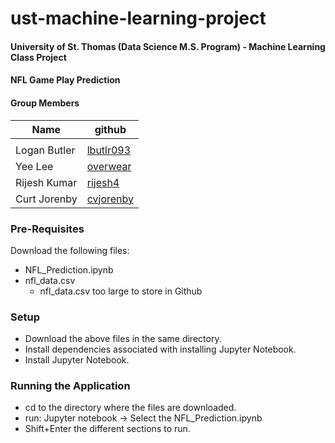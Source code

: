 # ust-machine-learning-project


#### University of St. Thomas (Data Science M.S. Program) - Machine Learning Class Project

#### NFL Game Play Prediction

#### Group Members
| Name | github |
| ---- | ------ |
|      |        |
| Logan Butler  | [lbutlr093](https://github.com/lbutlr093) |
|   Yee Lee     | [overwear](https://github.com/overwear)   |
| Rijesh Kumar  | [rijesh4](https://github.com/rijesh4)     |
| Curt Jorenby  | [cvjorenby](https://github.com/cvjorenby) |         


### Pre-Requisites
Download the following files:

* NFL_Prediction.ipynb
* nfl_data.csv
  * nfl_data.csv too large to store in Github


### Setup

* Download the above files in the same directory. 
* Install dependencies associated with installing Jupyter Notebook. 
* Install Jupyter Notebook. 


### Running the Application

* cd to the directory where the files are downloaded. 
* run: Jupyter notebook -> Select the NFL_Prediction.ipynb
* Shift+Enter the different sections to run.

